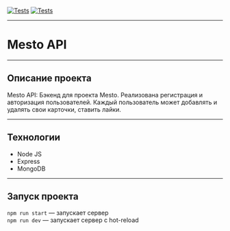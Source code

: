 [![Tests](https://github.com/Smauga/express-mesto-gha/actions/workflows/tests-13-sprint.yml/badge.svg)](https://github.com/Smauga/express-mesto-gha/actions/workflows/tests-13-sprint.yml) [![Tests](https://github.com/Smauga/express-mesto-gha/actions/workflows/tests-14-sprint.yml/badge.svg)](https://github.com/Smauga/express-mesto-gha/actions/workflows/tests-14-sprint.yml)
_________________________________________
# Mesto API
_________________________________________
## Описание проекта
Mesto API: Бэкенд для проекта Mesto. Реализована регистрация и авторизация пользователей. Каждый пользователь может добавлять и удалять свои карточки, ставить лайки.
_________________________________________
## Технологии
* Node JS
* Express
* MongoDB
_________________________________________
## Запуск проекта
`npm run start` — запускает сервер   
`npm run dev` — запускает сервер с hot-reload

